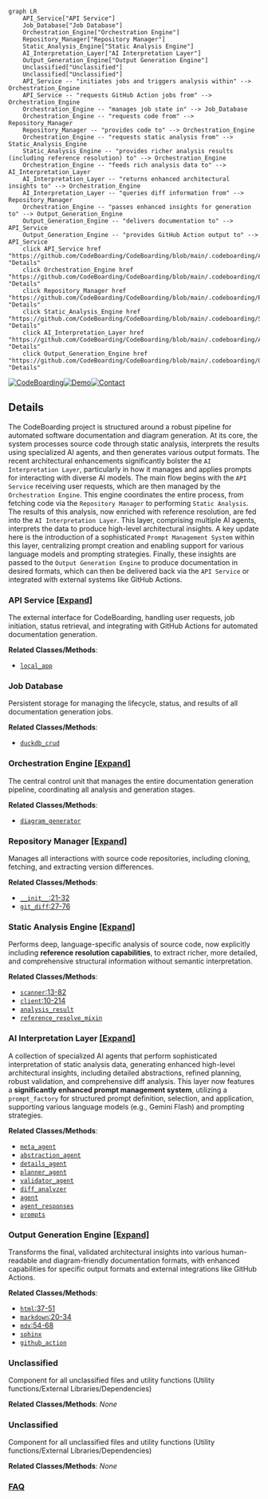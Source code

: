 ```mermaid
graph LR
    API_Service["API Service"]
    Job_Database["Job Database"]
    Orchestration_Engine["Orchestration Engine"]
    Repository_Manager["Repository Manager"]
    Static_Analysis_Engine["Static Analysis Engine"]
    AI_Interpretation_Layer["AI Interpretation Layer"]
    Output_Generation_Engine["Output Generation Engine"]
    Unclassified["Unclassified"]
    Unclassified["Unclassified"]
    API_Service -- "initiates jobs and triggers analysis within" --> Orchestration_Engine
    API_Service -- "requests GitHub Action jobs from" --> Orchestration_Engine
    Orchestration_Engine -- "manages job state in" --> Job_Database
    Orchestration_Engine -- "requests code from" --> Repository_Manager
    Repository_Manager -- "provides code to" --> Orchestration_Engine
    Orchestration_Engine -- "requests static analysis from" --> Static_Analysis_Engine
    Static_Analysis_Engine -- "provides richer analysis results (including reference resolution) to" --> Orchestration_Engine
    Orchestration_Engine -- "feeds rich analysis data to" --> AI_Interpretation_Layer
    AI_Interpretation_Layer -- "returns enhanced architectural insights to" --> Orchestration_Engine
    AI_Interpretation_Layer -- "queries diff information from" --> Repository_Manager
    Orchestration_Engine -- "passes enhanced insights for generation to" --> Output_Generation_Engine
    Output_Generation_Engine -- "delivers documentation to" --> API_Service
    Output_Generation_Engine -- "provides GitHub Action output to" --> API_Service
    click API_Service href "https://github.com/CodeBoarding/CodeBoarding/blob/main/.codeboarding/API_Service.md" "Details"
    click Orchestration_Engine href "https://github.com/CodeBoarding/CodeBoarding/blob/main/.codeboarding/Orchestration_Engine.md" "Details"
    click Repository_Manager href "https://github.com/CodeBoarding/CodeBoarding/blob/main/.codeboarding/Repository_Manager.md" "Details"
    click Static_Analysis_Engine href "https://github.com/CodeBoarding/CodeBoarding/blob/main/.codeboarding/Static_Analysis_Engine.md" "Details"
    click AI_Interpretation_Layer href "https://github.com/CodeBoarding/CodeBoarding/blob/main/.codeboarding/AI_Interpretation_Layer.md" "Details"
    click Output_Generation_Engine href "https://github.com/CodeBoarding/CodeBoarding/blob/main/.codeboarding/Output_Generation_Engine.md" "Details"
```

[![CodeBoarding](https://img.shields.io/badge/Generated%20by-CodeBoarding-9cf?style=flat-square)](https://github.com/CodeBoarding/CodeBoarding)[![Demo](https://img.shields.io/badge/Try%20our-Demo-blue?style=flat-square)](https://www.codeboarding.org/diagrams)[![Contact](https://img.shields.io/badge/Contact%20us%20-%20contact@codeboarding.org-lightgrey?style=flat-square)](mailto:contact@codeboarding.org)

## Details

The CodeBoarding project is structured around a robust pipeline for automated software documentation and diagram generation. At its core, the system processes source code through static analysis, interprets the results using specialized AI agents, and then generates various output formats. The recent architectural enhancements significantly bolster the `AI Interpretation Layer`, particularly in how it manages and applies prompts for interacting with diverse AI models. The main flow begins with the `API Service` receiving user requests, which are then managed by the `Orchestration Engine`. This engine coordinates the entire process, from fetching code via the `Repository Manager` to performing `Static Analysis`. The results of this analysis, now enriched with reference resolution, are fed into the `AI Interpretation Layer`. This layer, comprising multiple AI agents, interprets the data to produce high-level architectural insights. A key update here is the introduction of a sophisticated `Prompt Management System` within this layer, centralizing prompt creation and enabling support for various language models and prompting strategies. Finally, these insights are passed to the `Output Generation Engine` to produce documentation in desired formats, which can then be delivered back via the `API Service` or integrated with external systems like GitHub Actions.

### API Service [[Expand]](./API_Service.md)
The external interface for CodeBoarding, handling user requests, job initiation, status retrieval, and integrating with GitHub Actions for automated documentation generation.


**Related Classes/Methods**:

- <a href="https://github.com/CodeBoarding/CodeBoarding/blob/mainlocal_app.py" target="_blank" rel="noopener noreferrer">`local_app`</a>


### Job Database
Persistent storage for managing the lifecycle, status, and results of all documentation generation jobs.


**Related Classes/Methods**:

- <a href="https://github.com/CodeBoarding/CodeBoarding/blob/mainduckdb_crud.py" target="_blank" rel="noopener noreferrer">`duckdb_crud`</a>


### Orchestration Engine [[Expand]](./Orchestration_Engine.md)
The central control unit that manages the entire documentation generation pipeline, coordinating all analysis and generation stages.


**Related Classes/Methods**:

- <a href="https://github.com/CodeBoarding/CodeBoarding/blob/maindiagram_analysis/diagram_generator.py" target="_blank" rel="noopener noreferrer">`diagram_generator`</a>


### Repository Manager [[Expand]](./Repository_Manager.md)
Manages all interactions with source code repositories, including cloning, fetching, and extracting version differences.


**Related Classes/Methods**:

- <a href="https://github.com/CodeBoarding/CodeBoarding/blob/mainagents/diff_analyzer.py#L21-L32" target="_blank" rel="noopener noreferrer">`__init__`:21-32</a>
- <a href="https://github.com/CodeBoarding/CodeBoarding/blob/mainrepo_utils/git_diff.py#L27-L76" target="_blank" rel="noopener noreferrer">`git_diff`:27-76</a>


### Static Analysis Engine [[Expand]](./Static_Analysis_Engine.md)
Performs deep, language-specific analysis of source code, now explicitly including **reference resolution capabilities**, to extract richer, more detailed, and comprehensive structural information without semantic interpretation.


**Related Classes/Methods**:

- <a href="https://github.com/CodeBoarding/CodeBoarding/blob/mainstatic_analyzer/scanner.py#L13-L82" target="_blank" rel="noopener noreferrer">`scanner`:13-82</a>
- <a href="https://github.com/CodeBoarding/CodeBoarding/blob/mainstatic_analyzer/lsp_client/typescript_client.py#L10-L214" target="_blank" rel="noopener noreferrer">`client`:10-214</a>
- <a href="https://github.com/CodeBoarding/CodeBoarding/blob/mainagents/abstraction_agent.py" target="_blank" rel="noopener noreferrer">`analysis_result`</a>
- <a href="https://github.com/CodeBoarding/CodeBoarding/blob/mainstatic_analyzer/reference_resolve_mixin.py" target="_blank" rel="noopener noreferrer">`reference_resolve_mixin`</a>


### AI Interpretation Layer [[Expand]](./AI_Interpretation_Layer.md)
A collection of specialized AI agents that perform sophisticated interpretation of static analysis data, generating enhanced high-level architectural insights, including detailed abstractions, refined planning, robust validation, and comprehensive diff analysis. This layer now features a **significantly enhanced prompt management system**, utilizing a `prompt_factory` for structured prompt definition, selection, and application, supporting various language models (e.g., Gemini Flash) and prompting strategies.


**Related Classes/Methods**:

- <a href="https://github.com/CodeBoarding/CodeBoarding/blob/maindiagram_analysis/diagram_generator.py" target="_blank" rel="noopener noreferrer">`meta_agent`</a>
- <a href="https://github.com/CodeBoarding/CodeBoarding/blob/mainagents/abstraction_agent.py" target="_blank" rel="noopener noreferrer">`abstraction_agent`</a>
- <a href="https://github.com/CodeBoarding/CodeBoarding/blob/mainagents/details_agent.py" target="_blank" rel="noopener noreferrer">`details_agent`</a>
- <a href="https://github.com/CodeBoarding/CodeBoarding/blob/maindiagram_analysis/diagram_generator.py" target="_blank" rel="noopener noreferrer">`planner_agent`</a>
- <a href="https://github.com/CodeBoarding/CodeBoarding/blob/maindiagram_analysis/diagram_generator.py" target="_blank" rel="noopener noreferrer">`validator_agent`</a>
- <a href="https://github.com/CodeBoarding/CodeBoarding/blob/mainagents/diff_analyzer.py" target="_blank" rel="noopener noreferrer">`diff_analyzer`</a>
- <a href="https://github.com/CodeBoarding/CodeBoarding/blob/mainagents/agent.py" target="_blank" rel="noopener noreferrer">`agent`</a>
- <a href="https://github.com/CodeBoarding/CodeBoarding/blob/mainagents/agent_responses.py" target="_blank" rel="noopener noreferrer">`agent_responses`</a>
- <a href="https://github.com/CodeBoarding/CodeBoarding/blob/mainagents/details_agent.py" target="_blank" rel="noopener noreferrer">`prompts`</a>


### Output Generation Engine [[Expand]](./Output_Generation_Engine.md)
Transforms the final, validated architectural insights into various human-readable and diagram-friendly documentation formats, with enhanced capabilities for specific output formats and external integrations like GitHub Actions.


**Related Classes/Methods**:

- <a href="https://github.com/CodeBoarding/CodeBoarding/blob/maingithub_action.py#L37-L51" target="_blank" rel="noopener noreferrer">`html`:37-51</a>
- <a href="https://github.com/CodeBoarding/CodeBoarding/blob/maingithub_action.py#L20-L34" target="_blank" rel="noopener noreferrer">`markdown`:20-34</a>
- <a href="https://github.com/CodeBoarding/CodeBoarding/blob/maingithub_action.py#L54-L68" target="_blank" rel="noopener noreferrer">`mdx`:54-68</a>
- <a href="https://github.com/CodeBoarding/CodeBoarding/blob/mainoutput_generators/sphinx.py" target="_blank" rel="noopener noreferrer">`sphinx`</a>
- <a href="https://github.com/CodeBoarding/CodeBoarding/blob/maingithub_action.py" target="_blank" rel="noopener noreferrer">`github_action`</a>


### Unclassified
Component for all unclassified files and utility functions (Utility functions/External Libraries/Dependencies)


**Related Classes/Methods**: _None_

### Unclassified
Component for all unclassified files and utility functions (Utility functions/External Libraries/Dependencies)


**Related Classes/Methods**: _None_



### [FAQ](https://github.com/CodeBoarding/GeneratedOnBoardings/tree/main?tab=readme-ov-file#faq)
